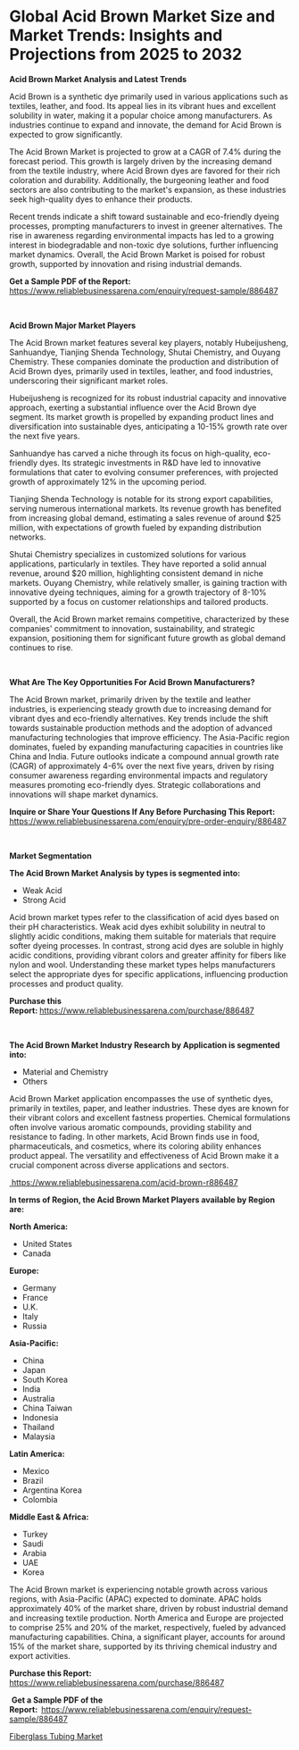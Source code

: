 <p><h1>Global Acid Brown Market Size and Market Trends: Insights and Projections from 2025 to 2032</h1></p><p><strong>Acid Brown Market Analysis and Latest Trends</strong></p>
<p><p>Acid Brown is a synthetic dye primarily used in various applications such as textiles, leather, and food. Its appeal lies in its vibrant hues and excellent solubility in water, making it a popular choice among manufacturers. As industries continue to expand and innovate, the demand for Acid Brown is expected to grow significantly.</p><p>The Acid Brown Market is projected to grow at a CAGR of 7.4% during the forecast period. This growth is largely driven by the increasing demand from the textile industry, where Acid Brown dyes are favored for their rich coloration and durability. Additionally, the burgeoning leather and food sectors are also contributing to the market's expansion, as these industries seek high-quality dyes to enhance their products.</p><p>Recent trends indicate a shift toward sustainable and eco-friendly dyeing processes, prompting manufacturers to invest in greener alternatives. The rise in awareness regarding environmental impacts has led to a growing interest in biodegradable and non-toxic dye solutions, further influencing market dynamics. Overall, the Acid Brown Market is poised for robust growth, supported by innovation and rising industrial demands.</p></p>
<p><strong>Get a Sample PDF of the Report:&nbsp;</strong> <a href="https://www.reliablebusinessarena.com/enquiry/request-sample/886487?utm_campaign=2138&utm_medium=2&utm_source=Github&utm_content=ia&utm_term=31032025&utm_id=acid-brown">https://www.reliablebusinessarena.com/enquiry/request-sample/886487</a></p>
<p>&nbsp;</p>
<p><strong>Acid Brown Major Market Players</strong></p>
<p><p>The Acid Brown market features several key players, notably Hubeijusheng, Sanhuandye, Tianjing Shenda Technology, Shutai Chemistry, and Ouyang Chemistry. These companies dominate the production and distribution of Acid Brown dyes, primarily used in textiles, leather, and food industries, underscoring their significant market roles.</p><p>Hubeijusheng is recognized for its robust industrial capacity and innovative approach, exerting a substantial influence over the Acid Brown dye segment. Its market growth is propelled by expanding product lines and diversification into sustainable dyes, anticipating a 10-15% growth rate over the next five years. </p><p>Sanhuandye has carved a niche through its focus on high-quality, eco-friendly dyes. Its strategic investments in R&D have led to innovative formulations that cater to evolving consumer preferences, with projected growth of approximately 12% in the upcoming period. </p><p>Tianjing Shenda Technology is notable for its strong export capabilities, serving numerous international markets. Its revenue growth has benefited from increasing global demand, estimating a sales revenue of around $25 million, with expectations of growth fueled by expanding distribution networks.</p><p>Shutai Chemistry specializes in customized solutions for various applications, particularly in textiles. They have reported a solid annual revenue, around $20 million, highlighting consistent demand in niche markets. Ouyang Chemistry, while relatively smaller, is gaining traction with innovative dyeing techniques, aiming for a growth trajectory of 8-10% supported by a focus on customer relationships and tailored products.</p><p>Overall, the Acid Brown market remains competitive, characterized by these companies' commitment to innovation, sustainability, and strategic expansion, positioning them for significant future growth as global demand continues to rise.</p></p>
<p>&nbsp;</p>
<p><strong>What Are The Key Opportunities For Acid Brown Manufacturers?</strong></p>
<p><p>The Acid Brown market, primarily driven by the textile and leather industries, is experiencing steady growth due to increasing demand for vibrant dyes and eco-friendly alternatives. Key trends include the shift towards sustainable production methods and the adoption of advanced manufacturing technologies that improve efficiency. The Asia-Pacific region dominates, fueled by expanding manufacturing capacities in countries like China and India. Future outlooks indicate a compound annual growth rate (CAGR) of approximately 4-6% over the next five years, driven by rising consumer awareness regarding environmental impacts and regulatory measures promoting eco-friendly dyes. Strategic collaborations and innovations will shape market dynamics.</p></p>
<p><strong>Inquire or Share Your Questions If Any Before Purchasing This Report:</strong> <a href="https://www.reliablebusinessarena.com/enquiry/pre-order-enquiry/886487?utm_campaign=2138&utm_medium=2&utm_source=Github&utm_content=ia&utm_term=31032025&utm_id=acid-brown">https://www.reliablebusinessarena.com/enquiry/pre-order-enquiry/886487</a></p>
<p>&nbsp;</p>
<p><strong>Market Segmentation</strong></p>
<p><strong>The Acid Brown Market Analysis by types is segmented into:</strong></p>
<p><ul><li>Weak Acid</li><li>Strong Acid</li></ul></p>
<p><p>Acid brown market types refer to the classification of acid dyes based on their pH characteristics. Weak acid dyes exhibit solubility in neutral to slightly acidic conditions, making them suitable for materials that require softer dyeing processes. In contrast, strong acid dyes are soluble in highly acidic conditions, providing vibrant colors and greater affinity for fibers like nylon and wool. Understanding these market types helps manufacturers select the appropriate dyes for specific applications, influencing production processes and product quality.</p></p>
<p><strong>Purchase this Report:&nbsp;</strong><a href="https://www.reliablebusinessarena.com/purchase/886487?utm_campaign=2138&utm_medium=2&utm_source=Github&utm_content=ia&utm_term=31032025&utm_id=acid-brown">https://www.reliablebusinessarena.com/purchase/886487</a></p>
<p>&nbsp;</p>
<p><strong>The Acid Brown Market Industry Research by Application is segmented into:</strong></p>
<p><ul><li>Material and Chemistry</li><li>Others</li></ul></p>
<p><p>Acid Brown Market application encompasses the use of synthetic dyes, primarily in textiles, paper, and leather industries. These dyes are known for their vibrant colors and excellent fastness properties. Chemical formulations often involve various aromatic compounds, providing stability and resistance to fading. In other markets, Acid Brown finds use in food, pharmaceuticals, and cosmetics, where its coloring ability enhances product appeal. The versatility and effectiveness of Acid Brown make it a crucial component across diverse applications and sectors.</p></p>
<p><a href="https://www.reliablebusinessarena.com/acid-brown-r886487?utm_campaign=2138&utm_medium=2&utm_source=Github&utm_content=ia&utm_term=31032025&utm_id=acid-brown">&nbsp;https://www.reliablebusinessarena.com/acid-brown-r886487</a></p>
<p><strong>In terms of Region, the Acid Brown Market Players available by Region are:</strong></p>
<p>
    <p> <strong> North America: </strong>
        <ul>
            <li>United States</li>
            <li>Canada</li>
        </ul>
        </p> 
    <p> <strong> Europe: </strong>
        <ul>
            <li>Germany</li>
            <li>France</li>
            <li>U.K.</li>
            <li>Italy</li>
            <li>Russia</li>
        </ul>
        </p> 
    <p> <strong> Asia-Pacific: </strong>
        <ul>
            <li>China</li>
            <li>Japan</li>
            <li>South Korea</li>
            <li>India</li>
            <li>Australia</li>
            <li>China Taiwan</li>
            <li>Indonesia</li>
            <li>Thailand</li>
            <li>Malaysia</li>
        </ul>
        </p> 
    <p> <strong> Latin America: </strong>
        <ul>
            <li>Mexico</li>
            <li>Brazil</li>
            <li>Argentina Korea</li>
            <li>Colombia</li>
        </ul>
        </p> 
    <p> <strong> Middle East & Africa: </strong>
        <ul>
            <li>Turkey</li>
            <li>Saudi</li>
            <li>Arabia</li>
            <li>UAE</li>
            <li>Korea</li>
        </ul>
    </p>
    </p>
<p><p>The Acid Brown market is experiencing notable growth across various regions, with Asia-Pacific (APAC) expected to dominate. APAC holds approximately 40% of the market share, driven by robust industrial demand and increasing textile production. North America and Europe are projected to comprise 25% and 20% of the market, respectively, fueled by advanced manufacturing capabilities. China, a significant player, accounts for around 15% of the market share, supported by its thriving chemical industry and export activities.</p></p>
<p><strong>Purchase this Report: </strong><a href="https://www.reliablebusinessarena.com/purchase/886487?utm_campaign=2138&utm_medium=2&utm_source=Github&utm_content=ia&utm_term=31032025&utm_id=acid-brown">https://www.reliablebusinessarena.com/purchase/886487</a></p>
<p>&nbsp;<strong>Get a Sample PDF of the Report:&nbsp;&nbsp;</strong><a href="https://www.reliablebusinessarena.com/enquiry/request-sample/886487?utm_campaign=2138&utm_medium=2&utm_source=Github&utm_content=ia&utm_term=31032025&utm_id=acid-brown">https://www.reliablebusinessarena.com/enquiry/request-sample/886487</a></p>
<p><strong></strong></p>
<p><p><a href="https://github.com/joannesouthgate/Market-Research-Report-List-6/blob/main/fiberglass-tubing-market.md?utm_campaign=2138&utm_medium=2&utm_source=Github&utm_content=ia&utm_term=31032025&utm_id=acid-brown">Fiberglass Tubing Market</a></p></p>